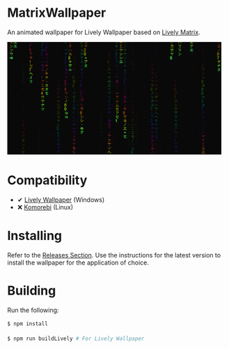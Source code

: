 # MatrixWallpaper
An animated wallpaper for Lively Wallpaper based on [Lively Matrix](https://github.com/bad1dea/lively_matrix).

![Preview](./src_lively/preview.gif)

# Compatibility
- ✔ [Lively Wallpaper](https://github.com/rocksdanister/lively) (Windows)
- ❌ [Komorebi](https://github.com/cheesecakeufo/komorebi) (Linux)

# Installing
Refer to the [Releases Section](https://github.com/EliteAsian123/MatrixWallpaper/releases/). Use the instructions for the latest version to install the wallpaper for the application of choice.

# Building
Run the following:
```bash
$ npm install

$ npm run buildLively # For Lively Wallpaper
```

